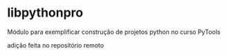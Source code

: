 # libpythonpro
Módulo para exemplificar construção de projetos python no curso PyTools

adição feita no repositório remoto
